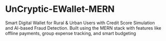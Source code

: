 # UnCryptic-EWallet-MERN
Smart Digital Wallet for Rural &amp; Urban Users with Credit Score Simulation and AI-based Fraud Detection. Built using the MERN stack with features like offline payments, group expense tracking, and smart budgeting
